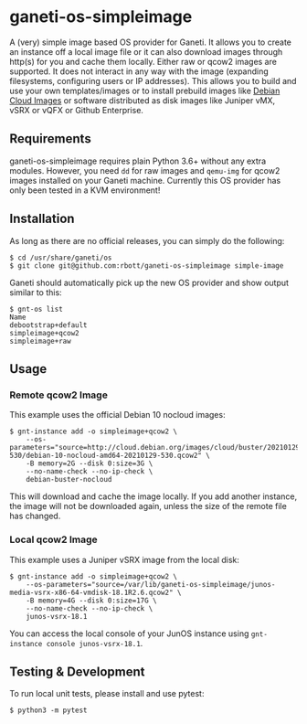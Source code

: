 # ganeti-os-simpleimage

A (very) simple image based OS provider for Ganeti. It allows you to create an instance off a local image file or it can also download images through http(s) for you and cache them locally. Either raw or qcow2 images are supported. It does not interact in any way with the image (expanding filesystems, configuring users or IP addresses). This allows you to build and use your own templates/images or to install prebuild images like [Debian Cloud Images](http://cloud.debian.org/images/cloud/) or software distributed as disk images like Juniper vMX, vSRX or vQFX or Github Enterprise.

## Requirements

ganeti-os-simpleimage requires plain Python 3.6+ without any extra modules. However, you need `dd` for raw images and `qemu-img` for qcow2 images installed on your Ganeti machine. Currently this OS provider has only been tested in a KVM environment!

## Installation

As long as there are no official releases, you can simply do the following:

```shell
$ cd /usr/share/ganeti/os
$ git clone git@github.com:rbott/ganeti-os-simpleimage simple-image
```

Ganeti should automatically pick up the new OS provider and show output similar to this:
```shell
$ gnt-os list
Name                       
debootstrap+default
simpleimage+qcow2
simpleimage+raw
```

## Usage

### Remote qcow2 Image

This example uses the official Debian 10 nocloud images:

```shell
$ gnt-instance add -o simpleimage+qcow2 \
    --os-parameters="source=http://cloud.debian.org/images/cloud/buster/20210129-530/debian-10-nocloud-amd64-20210129-530.qcow2" \
    -B memory=2G --disk 0:size=3G \
    --no-name-check --no-ip-check \
    debian-buster-nocloud
```

This will download and cache the image locally. If you add another instance, the image will not be downloaded again, unless the size of the remote file has changed.

### Local qcow2 Image

This example uses a Juniper vSRX image from the local disk:

```shell
$ gnt-instance add -o simpleimage+qcow2 \
    --os-parameters="source=/var/lib/ganeti-os-simpleimage/junos-media-vsrx-x86-64-vmdisk-18.1R2.6.qcow2" \
    -B memory=4G --disk 0:size=17G \
    --no-name-check --no-ip-check \
    junos-vsrx-18.1
```

You can access the local console of your JunOS instance using `gnt-instance console junos-vsrx-18.1`.

## Testing & Development

To run local unit tests, please install and use pytest:
```shell
$ python3 -m pytest
```
